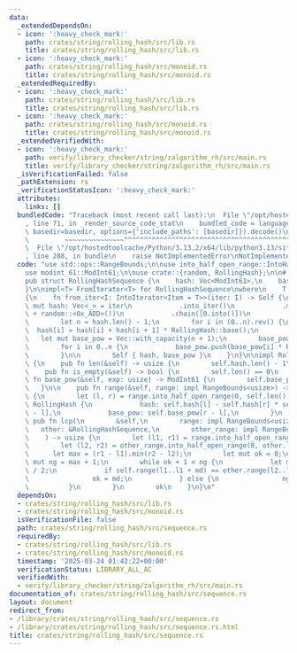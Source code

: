 ```yaml
---
data:
  _extendedDependsOn:
  - icon: ':heavy_check_mark:'
    path: crates/string/rolling_hash/src/lib.rs
    title: crates/string/rolling_hash/src/lib.rs
  - icon: ':heavy_check_mark:'
    path: crates/string/rolling_hash/src/monoid.rs
    title: crates/string/rolling_hash/src/monoid.rs
  _extendedRequiredBy:
  - icon: ':heavy_check_mark:'
    path: crates/string/rolling_hash/src/lib.rs
    title: crates/string/rolling_hash/src/lib.rs
  - icon: ':heavy_check_mark:'
    path: crates/string/rolling_hash/src/monoid.rs
    title: crates/string/rolling_hash/src/monoid.rs
  _extendedVerifiedWith:
  - icon: ':heavy_check_mark:'
    path: verify/library_checker/string/zalgorithm_rh/src/main.rs
    title: verify/library_checker/string/zalgorithm_rh/src/main.rs
  _isVerificationFailed: false
  _pathExtension: rs
  _verificationStatusIcon: ':heavy_check_mark:'
  attributes:
    links: []
  bundledCode: "Traceback (most recent call last):\n  File \"/opt/hostedtoolcache/Python/3.13.2/x64/lib/python3.13/site-packages/onlinejudge_verify/documentation/build.py\"\
    , line 71, in _render_source_code_stat\n    bundled_code = language.bundle(stat.path,\
    \ basedir=basedir, options={'include_paths': [basedir]}).decode()\n          \
    \         ~~~~~~~~~~~~~~~^^^^^^^^^^^^^^^^^^^^^^^^^^^^^^^^^^^^^^^^^^^^^^^^^^^^^^^^^^^^^^^^^^\n\
    \  File \"/opt/hostedtoolcache/Python/3.13.2/x64/lib/python3.13/site-packages/onlinejudge_verify/languages/rust.py\"\
    , line 288, in bundle\n    raise NotImplementedError\nNotImplementedError\n"
  code: "use std::ops::RangeBounds;\n\nuse into_half_open_range::IntoHalfOpenRange;\n\
    use modint_61::ModInt61;\n\nuse crate::{random, RollingHash};\n\n#[derive(Clone)]\n\
    pub struct RollingHashSequence {\n    hash: Vec<ModInt61>,\n    base_pow: Vec<ModInt61>,\n\
    }\n\nimpl<T> FromIterator<T> for RollingHashSequence\nwhere\n    T: Into<ModInt61>,\n\
    {\n    fn from_iter<I: IntoIterator<Item = T>>(iter: I) -> Self {\n        let\
    \ mut hash: Vec<_> = iter\n            .into_iter()\n            .map(|x| x.into()\
    \ + random::<0x_ADD>())\n            .chain([0.into()])\n            .collect();\n\
    \        let n = hash.len() - 1;\n        for i in (0..n).rev() {\n          \
    \  hash[i] = hash[i] + hash[i + 1] * RollingHash::base();\n        }\n\n     \
    \   let mut base_pow = Vec::with_capacity(n + 1);\n        base_pow.push(ModInt61::from_raw(1));\n\
    \        for i in 0..n {\n            base_pow.push(base_pow[i] * RollingHash::base());\n\
    \        }\n\n        Self { hash, base_pow }\n    }\n}\n\nimpl RollingHashSequence\
    \ {\n    pub fn len(&self) -> usize {\n        self.hash.len() - 1\n    }\n\n\
    \    pub fn is_empty(&self) -> bool {\n        self.len() == 0\n    }\n\n    pub\
    \ fn base_pow(&self, exp: usize) -> ModInt61 {\n        self.base_pow[exp]\n \
    \   }\n\n    pub fn range(&self, range: impl RangeBounds<usize>) -> RollingHash\
    \ {\n        let (l, r) = range.into_half_open_range(0, self.len());\n       \
    \ RollingHash {\n            hash: self.hash[l] - self.hash[r] * self.base_pow[r\
    \ - l],\n            base_pow: self.base_pow[r - l],\n        }\n    }\n\n   \
    \ pub fn lcp(\n        &self,\n        range: impl RangeBounds<usize>,\n     \
    \   other: &RollingHashSequence,\n        other_range: impl RangeBounds<usize>,\n\
    \    ) -> usize {\n        let (l1, r1) = range.into_half_open_range(0, self.len());\n\
    \        let (l2, r2) = other_range.into_half_open_range(0, other.len());\n  \
    \      let max = (r1 - l1).min(r2 - l2);\n        let mut ok = 0;\n        let\
    \ mut ng = max + 1;\n        while ok + 1 < ng {\n            let md = (ok + ng)\
    \ / 2;\n            if self.range(l1..l1 + md) == other.range(l2..l2 + md) {\n\
    \                ok = md;\n            } else {\n                ng = md;\n  \
    \          }\n        }\n        ok\n    }\n}\n"
  dependsOn:
  - crates/string/rolling_hash/src/lib.rs
  - crates/string/rolling_hash/src/monoid.rs
  isVerificationFile: false
  path: crates/string/rolling_hash/src/sequence.rs
  requiredBy:
  - crates/string/rolling_hash/src/lib.rs
  - crates/string/rolling_hash/src/monoid.rs
  timestamp: '2025-03-24 01:42:22+00:00'
  verificationStatus: LIBRARY_ALL_AC
  verifiedWith:
  - verify/library_checker/string/zalgorithm_rh/src/main.rs
documentation_of: crates/string/rolling_hash/src/sequence.rs
layout: document
redirect_from:
- /library/crates/string/rolling_hash/src/sequence.rs
- /library/crates/string/rolling_hash/src/sequence.rs.html
title: crates/string/rolling_hash/src/sequence.rs
---
```


